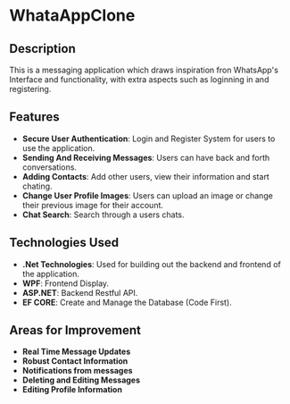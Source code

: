# WhataAppClone

## Description

This is a  messaging application which draws inspiration fron WhatsApp's Interface and functionality, with extra aspects such as loginning in and registering.

## Features

- **Secure User Authentication**: Login and Register System for users to use the application.
- **Sending And Receiving Messages**: Users can have back and forth conversations.
- **Adding Contacts**: Add other users, view their information and start chating.
- **Change User Profile Images**: Users can upload an image or change their previous image for their account.
- **Chat Search**: Search through a users chats.

## Technologies Used

- **.Net Technologies**: Used for building out the backend and frontend of the application.
- **WPF**: Frontend Display.
- **ASP.NET**: Backend Restful API.
- **EF CORE**: Create and Manage the Database (Code First).

## Areas for Improvement

- **Real Time Message Updates**
- **Robust Contact Information**
- **Notifications from messages**
- **Deleting and Editing Messages**
- **Editing Profile Information**
